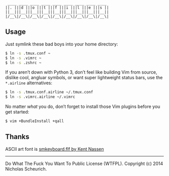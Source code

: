 ```
 ____ ____ ____ ____ ____ ____ ____ ____ ____ 
||. |||d |||o |||t |||f |||i |||l |||e |||s ||
||__|||__|||__|||__|||__|||__|||__|||__|||__||
|/__\|/__\|/__\|/__\|/__\|/__\|/__\|/__\|/__\|
```

Usage
-----

Just symlink these bad boys into your home directory:

```bash
$ ln -s .tmux.conf ~
$ ln -s .vimrc ~
$ ln -s .zshrc ~
```

If you aren’t down with Python 3, don’t feel like building Vim from source, dislike cool, angluar symbols, or want super lightweight status bars, use the `*.airline` alternatives:

```bash
$ ln -s .tmux.conf.airline ~/.tmux.conf
$ ln -s .vimrc.airline ~/.vimrc
```

No matter *what* you do, don’t forget to install those Vim plugins before you get started:

```bash
$ vim +BundleInstall +qall
```


Thanks
------
ASCII art font is [smkeyboard.flf by Kent Nassen](http://www.forkable.eu/utils/fonts/figlet/smkeyboard.flf)

---

Do What The Fuck You Want To Public License (WTFPL). Copyright (c) 2014 Nicholas Scheurich.
